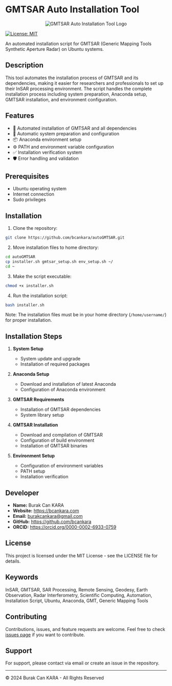# GMTSAR Auto Installation Tool

<p align="center">
  <img src="assets/img/logo.png" alt="GMTSAR Auto Installation Tool Logo">
</p>

[![License: MIT](https://img.shields.io/badge/License-MIT-yellow.svg)](https://opensource.org/licenses/MIT)

An automated installation script for GMTSAR (Generic Mapping Tools Synthetic Aperture Radar) on Ubuntu systems.

## Description

This tool automates the installation process of GMTSAR and its dependencies, making it easier for researchers and professionals to set up their InSAR processing environment. The script handles the complete installation process including system preparation, Anaconda setup, GMTSAR installation, and environment configuration.

## Features

- 🚀 Automated installation of GMTSAR and all dependencies
- 🔧 Automatic system preparation and configuration
- 📦 Anaconda environment setup
- ⚙️ PATH and environment variable configuration
- ✅ Installation verification system
- 🛡️ Error handling and validation

## Prerequisites

- Ubuntu operating system
- Internet connection
- Sudo privileges

## Installation

1. Clone the repository:
```bash
git clone https://github.com/bcankara/autoGMTSAR.git
```

2. Move installation files to home directory:
```bash
cd autoGMTSAR
cp installer.sh gmtsar_setup.sh env_setup.sh ~/
cd ~
```

3. Make the script executable:
```bash
chmod +x installer.sh
```

4. Run the installation script:
```bash
bash installer.sh
```

Note: The installation files must be in your home directory (`/home/username/`) for proper installation.

## Installation Steps

1. **System Setup**
   - System update and upgrade
   - Installation of required packages

2. **Anaconda Setup**
   - Download and installation of latest Anaconda
   - Configuration of Anaconda environment

3. **GMTSAR Requirements**
   - Installation of GMTSAR dependencies
   - System library setup

4. **GMTSAR Installation**
   - Download and compilation of GMTSAR
   - Configuration of build environment
   - Installation of GMTSAR binaries

5. **Environment Setup**
   - Configuration of environment variables
   - PATH setup
   - Installation verification

## Developer

- **Name:** Burak Can KARA
- **Website:** https://bcankara.com
- **Email:** burakcankara@gmail.com
- **GitHub:** https://github.com/bcankara
- **ORCID:** https://orcid.org/0000-0002-6933-0759

## License

This project is licensed under the MIT License - see the LICENSE file for details.

## Keywords

InSAR, GMTSAR, SAR Processing, Remote Sensing, Geodesy, Earth Observation, Radar Interferometry, Scientific Computing, Automation, Installation Script, Ubuntu, Anaconda, GMT, Generic Mapping Tools

## Contributing

Contributions, issues, and feature requests are welcome. Feel free to check [issues page](https://github.com/bcankara/gmtsar-installer/issues) if you want to contribute.

## Support

For support, please contact via email or create an issue in the repository.

---
© 2024 Burak Can KARA - All Rights Reserved 